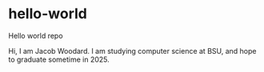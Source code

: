 # hello-world
Hello world repo 

Hi, I am Jacob Woodard. I am studying computer science at BSU, and hope to graduate sometime in 2025.
